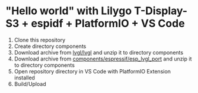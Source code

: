 # "Hello world" with Lilygo T-Display-S3 + espidf + PlatformIO + VS Code

1. Clone this repository
2. Create directory components
3. Download archive from [lvgl/lvgl](https://components.espressif.com/components/lvgl/lvgl) and unzip it to directory components
4. Download archive from [components/espressif/esp_lvgl_port](https://components.espressif.com/components/espressif/esp_lvgl_port) and unzip it to directory components
5. Open repository directory in VS Code with PlatformIO Extension installed
6. Build/Upload